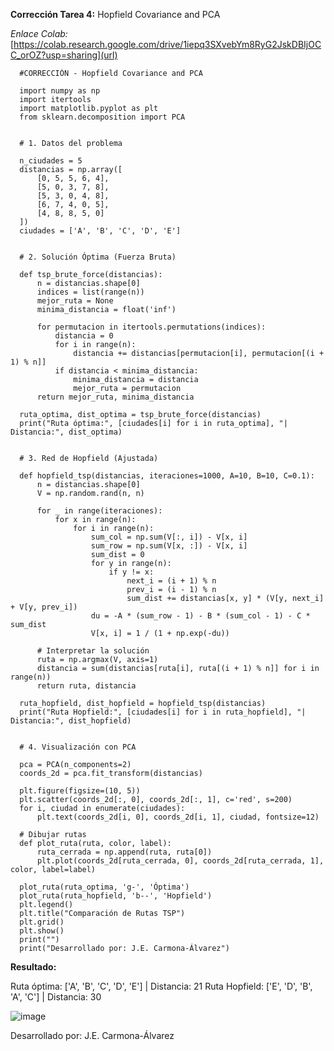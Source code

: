 **Corrección Tarea 4:** Hopfield Covariance and PCA

_Enlace Colab:_ [https://colab.research.google.com/drive/1iepq3SXvebYm8RyG2JskDBIjOCC_orOZ?usp=sharing](url)  

      #CORRECCIÓN - Hopfield Covariance and PCA
      
      import numpy as np
      import itertools
      import matplotlib.pyplot as plt
      from sklearn.decomposition import PCA
      
      
      # 1. Datos del problema
      
      n_ciudades = 5
      distancias = np.array([
          [0, 5, 5, 6, 4],
          [5, 0, 3, 7, 8],
          [5, 3, 0, 4, 8],
          [6, 7, 4, 0, 5],
          [4, 8, 8, 5, 0]
      ])
      ciudades = ['A', 'B', 'C', 'D', 'E']
      
      
      # 2. Solución Óptima (Fuerza Bruta)
      
      def tsp_brute_force(distancias):
          n = distancias.shape[0]
          indices = list(range(n))
          mejor_ruta = None
          minima_distancia = float('inf')
          
          for permutacion in itertools.permutations(indices):
              distancia = 0
              for i in range(n):
                  distancia += distancias[permutacion[i], permutacion[(i + 1) % n]]
              if distancia < minima_distancia:
                  minima_distancia = distancia
                  mejor_ruta = permutacion
          return mejor_ruta, minima_distancia
      
      ruta_optima, dist_optima = tsp_brute_force(distancias)
      print("Ruta óptima:", [ciudades[i] for i in ruta_optima], "| Distancia:", dist_optima)
      
      
      # 3. Red de Hopfield (Ajustada)
      
      def hopfield_tsp(distancias, iteraciones=1000, A=10, B=10, C=0.1):
          n = distancias.shape[0]
          V = np.random.rand(n, n)
          
          for _ in range(iteraciones):
              for x in range(n):
                  for i in range(n):
                      sum_col = np.sum(V[:, i]) - V[x, i]
                      sum_row = np.sum(V[x, :]) - V[x, i]
                      sum_dist = 0
                      for y in range(n):
                          if y != x:
                              next_i = (i + 1) % n
                              prev_i = (i - 1) % n
                              sum_dist += distancias[x, y] * (V[y, next_i] + V[y, prev_i])
                      du = -A * (sum_row - 1) - B * (sum_col - 1) - C * sum_dist
                      V[x, i] = 1 / (1 + np.exp(-du))
          
          # Interpretar la solución
          ruta = np.argmax(V, axis=1)
          distancia = sum(distancias[ruta[i], ruta[(i + 1) % n]] for i in range(n))
          return ruta, distancia
      
      ruta_hopfield, dist_hopfield = hopfield_tsp(distancias)
      print("Ruta Hopfield:", [ciudades[i] for i in ruta_hopfield], "| Distancia:", dist_hopfield)
      
      
      # 4. Visualización con PCA
      
      pca = PCA(n_components=2)
      coords_2d = pca.fit_transform(distancias)
      
      plt.figure(figsize=(10, 5))
      plt.scatter(coords_2d[:, 0], coords_2d[:, 1], c='red', s=200)
      for i, ciudad in enumerate(ciudades):
          plt.text(coords_2d[i, 0], coords_2d[i, 1], ciudad, fontsize=12)
      
      # Dibujar rutas
      def plot_ruta(ruta, color, label):
          ruta_cerrada = np.append(ruta, ruta[0])
          plt.plot(coords_2d[ruta_cerrada, 0], coords_2d[ruta_cerrada, 1], color, label=label)
      
      plot_ruta(ruta_optima, 'g-', 'Óptima')
      plot_ruta(ruta_hopfield, 'b--', 'Hopfield')
      plt.legend()
      plt.title("Comparación de Rutas TSP")
      plt.grid()
      plt.show()
      print("")
      print("Desarrollado por: J.E. Carmona-Álvarez") 

**Resultado:** 

Ruta óptima: ['A', 'B', 'C', 'D', 'E'] | Distancia: 21
Ruta Hopfield: ['E', 'D', 'B', 'A', 'C'] | Distancia: 30

![image](https://github.com/user-attachments/assets/88f8d07f-390f-4cd2-a81b-41a7c73bb248)

Desarrollado por: J.E. Carmona-Álvarez
      
